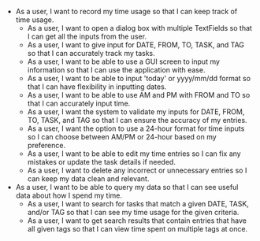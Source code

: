 * As a user, I want to record my time usage so that I can keep track of time usage.
    * As a user, I want to open a dialog box with multiple TextFields so that I can get all the inputs from the user.
    * As a user, I want to give input for DATE, FROM, TO, TASK, and TAG so that I can accurately track my tasks.
    * As a user, I want to be able to use a GUI screen to input my information so that I can use the application with ease.
    * As a user, I want to be able to input 'today' or yyyy/mm/dd format so that I can have flexibility in inputting dates.
    * As a user, I want to be able to use AM and PM with FROM and TO so that I can accurately input time.
    * As a user, I want the system to validate my inputs for DATE, FROM, TO, TASK, and TAG so that I can ensure the accuracy of my entries.
    * As a user, I want the option to use a 24-hour format for time inputs so I can choose between AM/PM or 24-hour based on my preference.
    * As a user, I want to be able to edit my time entries so I can fix any mistakes or update the task details if needed.
    * As a user, I want to delete any incorrect or unnecessary entries so I can keep my data clean and relevant.
* As a user, I want to be able to query my data so that I can see useful data about how I spend my time.
    * As a user, I want to search for tasks that match a given DATE, TASK, and/or TAG so that I can see my time usage for the given criteria.
    * As a user, I want to get search results that contain entries that have all given tags so that I can view time spent on multiple tags at once.